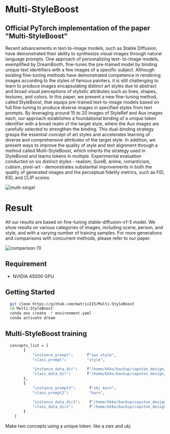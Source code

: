 # Multi-StyleBoost

## Official PyTorch implementation of the paper "Multi-StyleBoost"

Recent advancements in text-to-image models, such as Stable Diffusion, have demonstrated their
ability to synthesize visual images through natural language prompts. One approach of personalizing text-
to-image models, exemplified by DreamBooth, fine-tunes the pre-trained model by binding unique text
identifiers with a few images of a specific subject. Although existing fine-tuning methods have demonstrated
competence in rendering images according to the styles of famous painters, it is still challenging to learn
to produce images encapsulating distinct art styles due to abstract and broad visual perceptions of stylistic
attributes such as lines, shapes, textures, and colors. In this paper, we present a new fine-tuning method,
called StyleBoost, that equips pre-trained text-to-image models based on full fine-tuning to produce diverse
images in specified styles from text prompts. By leveraging around 15 to 20 images of StyleRef and Aux images
each, our approach establishes a foundational binding of a unique token identifier with a broad realm of
the target style, where the Aux images are carefully selected to strengthen the binding. This dual-binding
strategy grasps the essential concept of art styles and accelerates learning of diverse and comprehensive
attributes of the target style. In addition, we present ways to improve the quality of style and text alignment
through a method called Multi-StyleBoost, which inherits the strategy used in StyleBoost and learns tokens
in multiple. Experimental evaluation conducted on six distinct styles - realism, SureB, anime, romanticism,
cubism, pixel-art - demonstrates substantial improvements in both the quality of generated images and the
perceptual fidelity metrics, such as FID, KID, and CLIP scores.

![multi-singel](https://github.com/matrix215/Multi-StyleBoost/assets/101815603/5d94f816-15c2-42bf-a35e-0f160a591e6d)

# Result
All our results are based on fine-tuning stable-diffusion-v1-5 model. We show results on various categories of images, including scene, person, and style, and with a varying number of training samples. For more generations and comparisons with concurrent methods, please refer to our paper.

![comparison (1)](https://github.com/matrix215/Multi-StyleBoost/assets/101815603/dba39957-8b98-4279-b3d4-1269d519d98a)

## Requirement
- NVIDIA A5000 GPU 

## Getting Started
```bash
  git clone https://github.com/matrix215/Multi-StyleBoost
  cd Multi-StyleBoost
  conda env create -f environment.yaml
  conda activate dream
```
## Multi-StyleBoost training
```bash
  concepts_list = [
        {
            "instance_prompt":      f"zwx style",
            "class_prompt":         "style",
            
            "instance_data_dir":    f"/home/kkko/backup/capston_design/content/data/{instance_style}",
            "class_data_dir":       f"/home/kkko/backup/capston_design/content/data/{class_img_dic}"
        },
        {
            "instance_prompt2":      f"ukj barn",
            "class_prompt2":         "barn",
            
            "instance_data_dir2":    f"/home/kkko/backup/capston_design/content/data/barn",
            "class_data_dir2":       f"/home/kkko/backup/capston_design/content/data/re_barn"
        }
    ]
  ```
Make two concepts using a unique token. like a zwx and ukj




